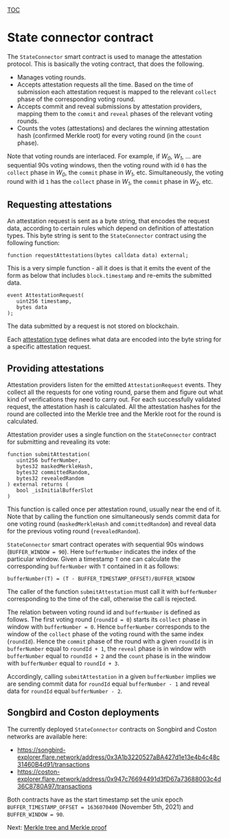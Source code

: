 [TOC](../README.md)
# State connector contract

The `StateConnector` smart contract is used to manage the attestation protocol. This is basically the voting contract, that does the following.

- Manages voting rounds.
- Accepts attestation requests all the time. Based on the time of submission each attestation request is mapped to the relevant `collect` phase of the corresponding voting round.
- Accepts commit and reveal submissions by attestation providers, mapping them to the `commit` and `reveal` phases of the relevant voting rounds.
- Counts the votes (attestations) and declares the winning attestation hash (confirmed Merkle root) for every voting round (in the `count` phase).

Note that voting rounds are interlaced. For example, if _W<sub>0</sub>_, _W<sub>1</sub>_, ... are sequential 90s voting windows, then the voting round with id `0` has the `collect` phase in _W<sub>0</sub>_, the `commit` phase in _W<sub>1</sub>_, etc. Simultaneously, the voting round with id `1` has the `collect` phase in _W<sub>1</sub>_, the `commit` phase in _W<sub>2</sub>_, etc.

## Requesting attestations

An attestation request is sent as a byte string, that encodes the request data, according to certain rules which depend on definition of attestation types. This byte string is sent to the `StateConnector` contract using the following function:

```
function requestAttestations(bytes calldata data) external;
```

This is a very simple function - all it does is that it emits the event of the form as below that includes `block.timestamp` and re-emits the submitted data.

```
event AttestationRequest(
   uint256 timestamp,
   bytes data
);
```

The data submitted by a request is not stored on blockchain.

Each [attestation type](../attestation-types/attestation-types.md) defines what data are encoded into the byte string for a specific attestation request.

## Providing attestations

Attestation providers listen for the emitted `AttestationRequest` events. They collect all the requests for one voting round, parse them and figure out what kind of verifications they need to carry out. For each successfully validated request, the attestation hash is calculated. All the attestation hashes for the round are collected into the Merkle tree and the Merkle root for the round is calculated.

Attestation provider uses a single function on the `StateConnector` contract for submitting and revealing its vote:

```
function submitAttestation(
   uint256 bufferNumber,
   bytes32 maskedMerkleHash,
   bytes32 committedRandom,
   bytes32 revealedRandom
) external returns (
   bool _isInitialBufferSlot
)
```

This function is called once per attestation round, usually near the end of it. Note that by calling the function one simultaneously sends commit data for one voting round (`maskedMerkleHash` and `committedRandom`) and reveal data for the previous voting round (`revealedRandom`).

`StateConnector` smart contract operates with sequential 90s windows (`BUFFER_WINDOW = 90`). Here `bufferNumber` indicates the index of the particular window. Given a timestamp `T` one can calculate the corresponding `bufferNumber` with `T` contained in it as follows:

```
bufferNumber(T) = (T - BUFFER_TIMESTAMP_OFFSET)/BUFFER_WINDOW
```

The caller of the function `submitAttestation` must call it with `bufferNumber` corresponding to the time of the call, otherwise the call is rejected.

The relation between voting round id and `bufferNumber` is defined as follows. The first voting round (`roundId = 0`) starts its `collect` phase in window with `bufferNumber = 0`. Hence `bufferNumber` corresponds to the window of the `collect` phase of the voting round with the same index (`roundId`). Hence the `commit` phase of the round with a given `roundId` is in `bufferNumber` equal to `roundId + 1`, the `reveal` phase is in window with `bufferNumber` equal to `roundId + 2` and the `count` phase is in the window with `bufferNumber` equal to `roundId + 3`.

Accordingly, calling `submitAttestation` in a given `bufferNumber` implies we are sending commit data for `roundId` equal `bufferNumber - 1` and reveal data for `roundId` equal `bufferNumber - 2`.

## Songbird and Coston deployments

The currently deployed `StateConnector` contracts on Songbird and Coston networks are available here:

- https://songbird-explorer.flare.network/address/0x3A1b3220527aBA427d1e13e4b4c48c31460B4d91/transactions
- https://coston-explorer.flare.network/address/0x947c76694491d3fD67a73688003c4d36C8780A97/transactions

Both contracts have as the start timestamp set the unix epoch `BUFFER_TIMESTAMP_OFFSET = 1636070400` (November 5th, 2021) and `BUFFER_WINDOW = 90`.

Next: [Merkle tree and Merkle proof](./merkle-tree.md)
